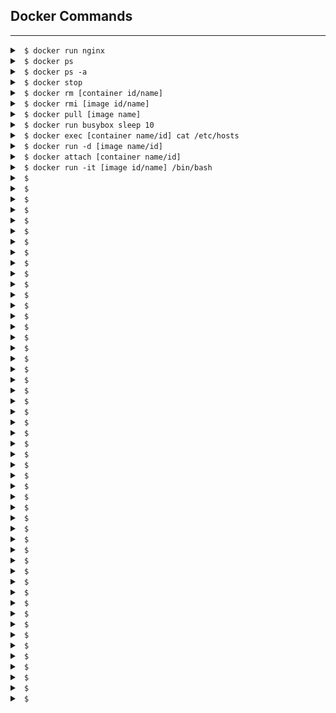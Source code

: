 ## Docker Commands
---

<details close>

<summary><code> $ docker run nginx</code></summary>
<br>
The command "docker run nginx" is used to run a Docker container with the Nginx web server.

Here's what happens when you execute this command:

If you don't have the Nginx Docker image locally, Docker will download it from Docker Hub, which is the default public registry for Docker images.

Docker will then start a container based on the Nginx image, using the default settings. This will launch the Nginx web server and expose it on port 80.

Once the container is running, you can access the Nginx web server by opening a web browser and navigating to http://localhost.

If you want to stop the container, you can press Ctrl+C in the terminal or execute the "docker stop" command followed by the container ID or name. For example, "docker stop my-nginx-container".
</details>

<details close>

<summary><code> $ docker ps</code></summary>
<br>
Well, you asked for it!
</details>
<details close>

<summary><code> $ docker ps -a</code></summary>
<br>
Well, you asked for it!
</details>
<details close>

<summary><code> $ docker stop </code></summary>
<br>
Well, you asked for it!
</details>

<details close>

<summary><code> $ docker rm [container id/name]</code></summary>
<br>
Well, you asked for it!
</details>

<details close>

<summary><code> $ docker rmi [image id/name]</code></summary>
<br>
Well, you asked for it!
</details>

<details close>

<summary><code> $ docker pull [image name]</code></summary>
<br>
Well, you asked for it!
</details>

<details close>

<summary><code> $ docker run busybox sleep 10  </code></summary>
<br>
Well, you asked for it!
</details>

<details close>

<summary><code> $ docker exec [container name/id] cat /etc/hosts  </code></summary>
<br>
Well, you asked for it!
</details>

<details close>

<summary><code> $ docker run -d [image name/id]  </code></summary>
<br>
Well, you asked for it!
</details>

<details close>

<summary><code> $ docker attach [container name/id]  </code></summary>
<br>
Well, you asked for it!
</details>

<details close>

<summary><code> $ docker run -it [image id/name] /bin/bash  </code></summary>
<br>
Well, you asked for it!
</details>

<details close>

<summary><code> $  </code></summary>
<br>
Well, you asked for it!
</details>

<details close>

<summary><code> $  </code></summary>
<br>
Well, you asked for it!
</details>

<details close>

<summary><code> $  </code></summary>
<br>
Well, you asked for it!
</details>

<details close>

<summary><code> $  </code></summary>
<br>
Well, you asked for it!
</details>

<details close>

<summary><code> $  </code></summary>
<br>
Well, you asked for it!
</details>

<details close>

<summary><code> $  </code></summary>
<br>
Well, you asked for it!
</details>

<details close>

<summary><code> $  </code></summary>
<br>
Well, you asked for it!
</details>

<details close>

<summary><code> $  </code></summary>
<br>
Well, you asked for it!
</details>

<details close>

<summary><code> $  </code></summary>
<br>
Well, you asked for it!
</details>

<details close>

<summary><code> $  </code></summary>
<br>
Well, you asked for it!
</details>

<details close>

<summary><code> $  </code></summary>
<br>
Well, you asked for it!
</details>

<details close>

<summary><code> $  </code></summary>
<br>
Well, you asked for it!
</details>

<details close>

<summary><code> $  </code></summary>
<br>
Well, you asked for it!
</details>

<details close>

<summary><code> $  </code></summary>
<br>
Well, you asked for it!
</details>

<details close>

<summary><code> $  </code></summary>
<br>
Well, you asked for it!
</details>

<details close>

<summary><code> $  </code></summary>
<br>
Well, you asked for it!
</details>

<details close>

<summary><code> $  </code></summary>
<br>
Well, you asked for it!
</details>

<details close>

<summary><code> $  </code></summary>
<br>
Well, you asked for it!
</details>

<details close>

<summary><code> $  </code></summary>
<br>
Well, you asked for it!
</details>

<details close>

<summary><code> $  </code></summary>
<br>
Well, you asked for it!
</details>

<details close>

<summary><code> $  </code></summary>
<br>
Well, you asked for it!
</details>

<details close>

<summary><code> $  </code></summary>
<br>
Well, you asked for it!
</details>

<details close>

<summary><code> $  </code></summary>
<br>
Well, you asked for it!
</details>

<details close>

<summary><code> $  </code></summary>
<br>
Well, you asked for it!
</details>

<details close>

<summary><code> $  </code></summary>
<br>
Well, you asked for it!
</details>

<details close>

<summary><code> $  </code></summary>
<br>
Well, you asked for it!
</details>

<details close>

<summary><code> $  </code></summary>
<br>
Well, you asked for it!
</details>

<details close>

<summary><code> $  </code></summary>
<br>
Well, you asked for it!
</details>

<details close>

<summary><code> $  </code></summary>
<br>
Well, you asked for it!
</details>

<details close>

<summary><code> $  </code></summary>
<br>
Well, you asked for it!
</details>

<details close>

<summary><code> $  </code></summary>
<br>
Well, you asked for it!
</details>

<details close>

<summary><code> $  </code></summary>
<br>
Well, you asked for it!
</details>

<details close>

<summary><code> $  </code></summary>
<br>
Well, you asked for it!
</details>

<details close>

<summary><code> $  </code></summary>
<br>
Well, you asked for it!
</details>

<details close>

<summary><code> $  </code></summary>
<br>
Well, you asked for it!
</details>

<details close>

<summary><code> $  </code></summary>
<br>
Well, you asked for it!
</details>

<details close>

<summary><code> $  </code></summary>
<br>
Well, you asked for it!
</details>

<details close>

<summary><code> $  </code></summary>
<br>
Well, you asked for it!
</details>

<details close>

<summary><code> $  </code></summary>
<br>
Well, you asked for it!
</details>

<details close>

<summary><code> $  </code></summary>
<br>
Well, you asked for it!
</details>

<details close>

<summary><code> $  </code></summary>
<br>
Well, you asked for it!
</details>

<details close>

<summary><code> $  </code></summary>
<br>
Well, you asked for it!
</details>

<details close>

<summary><code> $  </code></summary>
<br>
Well, you asked for it!
</details>

<details close>

<summary><code> $  </code></summary>
<br>
Well, you asked for it!
</details>

<details close>

<summary><code> $  </code></summary>
<br>
Well, you asked for it!
</details>

<details close>

<summary><code> $  </code></summary>
<br>
Well, you asked for it!
</details>

<details close>

<summary><code> $  </code></summary>
<br>
Well, you asked for it!
</details>

<details close>

<summary><code> $  </code></summary>
<br>
Well, you asked for it!
</details>

<details close>

<summary><code> $  </code></summary>
<br>
Well, you asked for it!
</details>

<details close>

<summary><code> $  </code></summary>
<br>
Well, you asked for it!
</details>